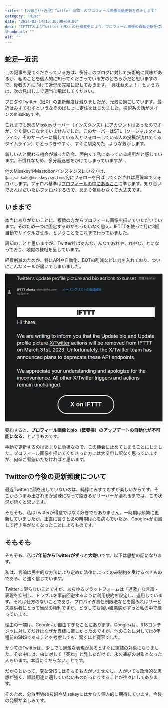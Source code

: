 ```yaml
---
title: "【お知らせ+近況】Twitter（旧X）のプロフィール画像自動更新を停止します"
category: "Misc"
date: "2024-03-14T15:30:00+09:00"
desc: "IFTTTおよびTwitter（旧X）の仕様変更により、プロフィール画像の自動更新を停止します。"
thumbnail: ""
alt: ""
---
```


## 蛇足―近況

この記事を見てくださっている方は、多分このブログに対して技術的に興味があるか、私のことを個人的に知ってくださっている方のどちらかだと思いますので、後者の方に向けて近況を完結に記しておきます。「興味ねえよ！」という方は、次の見出しまで適当に飛ばしてください。

ブログやTwitter（旧X）の更新頻度は減りましたが、元気に過ごしています。最近は[みすてむず](https://misskey.systems)というなぞのばしょに定住をはじめました。技術系の話がメインのmisskeyです。

これまでも別のMisskeyサーバー（インスタンス）にアカウントはあったのですが、全く使いこなせていませんでした。このサーバーはSTL（ソーシャルタイムライン、そのサーバーに属している人とフォローしている人の投稿が流れてくるタイムライン）がとっつきやすく、すぐに馴染めた…ような気がします。

新しい人と関わる機会が減った昨今、面白くて私にあっている場所だと感じています。不慣れなため、多分超迷惑をかけてしまっていますが…

他のMisskeyやMastodonインスタンスにいる方は、`@ao_sankaku@misskey.systems`宛にフォローを飛ばしてくだされば高確率でフォロバします。フォロバ基準は[プロフィールの中にあるここ](/profile/#twitter%E6%97%A7x%E5%90%84%E7%A8%AEsns%E3%81%AE%E3%83%95%E3%82%A9%E3%83%AD%E3%83%BC%E3%83%90%E3%83%83%E3%82%AF%E5%9F%BA%E6%BA%96)に準じます。知り合いであればだいたいフォロバするので、あまり気負わなくて大丈夫です。

## いままで

本当にありがたいことに、複数の方からプロフィール画像を描いていただいています。そのため一つに固定するのがもったいなく思え、IFTTTを使って月に3回自動でサイクルさせる、ということをこれまで行っていました。

周知のことと思いますが、Twitter社はあんなこんなであれやこれやなことになっており、地獄の様相を呈しています。

経費削減のためか、特にAPIや自動化、BOTの削減などに力を入れており、ついにこんなメールが届いてしまいました。

![IFTTTからのメール](image.png)

要約すると、**プロフィール画像とbio（概要欄）のアップデートの自動化が不可能になる**、というものです。

手動で更新するのはあまりに負担なので、この機会に止めてしまうことにしました。プロフィール画像を描いてくださった方には大変申し訳なく思っていますが、何卒ご宥恕いただければと思います。

## Twitterの今後の更新頻度について

最近Twitterに顔を出していないのは、純粋にみすてむずが楽しいからです。そこからつまみ出されるか過疎になって飽きるかサーバーが潰れるまでは、この状況が続くと思います。

そもそも、私はTwitterが得意ではなく好きでもありません。一時期は頻繁に更新していましたが、正直に言うとあの時期は心を病んでいたか、Google+が消滅して行き場がなくなったことによるものです。

## そもそも

そもそも、私は**7年前からTwitterがずっと大嫌い**です。以下は思想の話になります。

私は、言論は民主的な方法により定めた法律によってのみ制約を受けるべきものである、と強く信じています。

Twitterに限らないことですが、あらゆるプラットフォームは「過激」な言論・表現を抑制し、トラブルを事前回避するように利用規約を設定し、運用しています。それは仕方のないことであり、プロバイダ責任制限法などを鑑みればサービス提供者にとって当然の権利ですが、どうしても強い嫌悪感がずっと私の中で燻っています。

理由の一端は、Google+が自由すぎたことにあります。Google+は、R18コンテンツに対してだけはなぜか異様に厳しかったのですが、他のことに対しては8年程前のSNSであることを考慮しても、驚くほど寛容でした。

かつてのTwitterは、少しでも過激な表現があるとすぐに凍結の対象になりました。その中には、虫に対して「死ね」と発しただけで、永久凍結の対象となった人もいます。本当にくだらないことです。

だからといって、変なSNSにはそもそも人がいませんし、人がいても政治的な思想が強く、雑談用途に適していないものだったりすることが往々にしてあります。

そのため、分散型Web技術やMisskeyにはかなり個人的に期待しています。今後の発展が楽しみです。